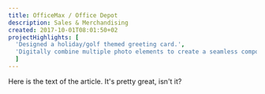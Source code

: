 ```yaml
---
title: OfficeMax / Office Depot
description: Sales & Merchandising
created: 2017-10-01T08:01:50+02
projectHighlights: [
  'Designed a holiday/golf themed greeting card.',
  'Digitally combine multiple photo elements to create a seamless composite.'
  ]
---
```

Here is the text of the article.  It's pretty great, isn't it?
